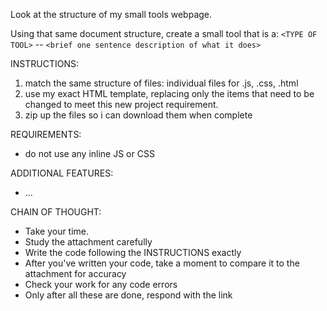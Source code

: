 Look at the structure of my small tools webpage. 

Using that same document structure, create a small tool that is a: `<TYPE OF TOOL>` -- `<brief one sentence description of what it does>`


INSTRUCTIONS:
1. match the same structure of files: individual files for .js, .css, .html
2. use my exact HTML template, replacing only the items that need to be changed to meet this new project requirement.
3. zip up the files so i can download them when complete

REQUIREMENTS:
- do not use any inline JS or CSS

ADDITIONAL FEATURES:
- ...

CHAIN OF THOUGHT:
- Take your time.
- Study the attachment carefully
- Write the code following the INSTRUCTIONS exactly
- After you've written your code, take a moment to compare it to the attachment for accuracy
- Check your work for any code errors
- Only after all these are done, respond with the link

